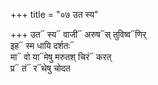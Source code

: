 +++
title = "०७ उत स्य"

+++
उत᳓ स्य᳓ वाजी᳓ अरुष᳓स् तुविष्व᳓णिर्  
इह᳓ स्म धायि दर्शतः᳓  
मा᳓ वो या᳓मेषु मरुतश् चिरं᳓ करत्  
प्र᳓ तं᳓ र᳓थेषु चोदत